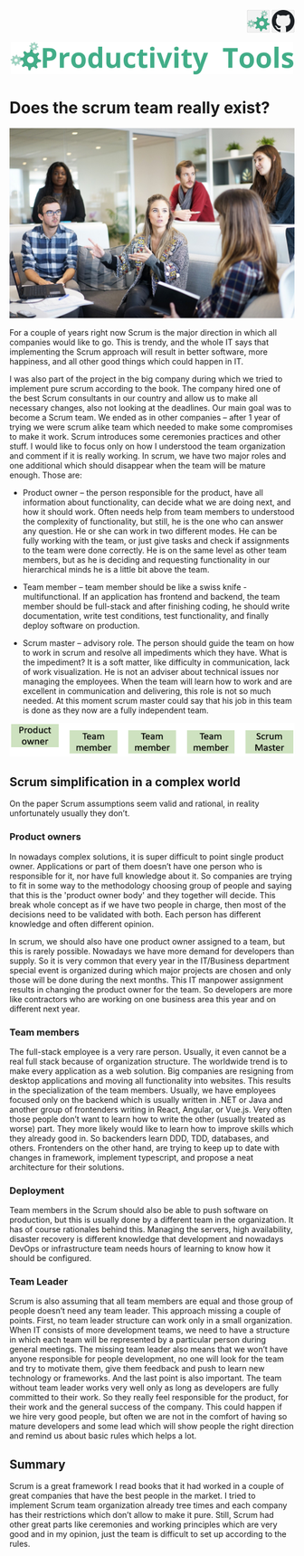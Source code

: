<!--Category:Article--> 
 <p align="right">
    <a href="http://productivitytools.tech/does-the-scrum-team-really-exist/"><img src="Images/Header/ProductivityTools_green_40px_2.png" /><a> 
           <a href="https://github.com/pwujczyk/ProductivityTools.Articles"><img src="Images/Header/Github_border_40px.png" /></a>
</p>
<p align="center">
    <a href="http://productivitytools.tech/">
        <img src="Images/Header/LogoTitle_green_500px.png" />
    </a>
</p>


# Does the scrum team really exist?

![](Images/Workplace.jpg)

For a couple of years right now Scrum is the major direction in which all companies would like to go. This is trendy, and the whole IT says that implementing the Scrum approach will result in better software, more happiness, and all other good things which could happen in IT. 
<!--more-->
I was also part of the project in the big company during which we tried to implement pure scrum according to the book. The company hired one of the best Scrum consultants in our country and allow us to make all necessary changes, also not looking at the deadlines. Our main goal was to become a Scrum team. We ended as in other companies – after 1 year of trying we were scrum alike team which needed to make some compromises to make it work. 
Scrum introduces some ceremonies practices and other stuff. I would like to focus only on how I understood the team organization and comment if it is really working.
In scrum, we have two major roles and one additional which should disappear when the team will be mature enough. Those are:

- Product owner – the person responsible for the product, have all information about functionality, can decide what we are doing next, and how it should work. Often needs help from team members to understood the complexity of functionality, but still, he is the one who can answer any question. He or she can work in two different modes.  He can be fully working with the team, or just give tasks and check if assignments to the team were done correctly. He is on the same level as other team members, but as he is deciding and requesting functionality in our hierarchical minds he is a little bit above the team.

- Team member – team member should be like a swiss knife - multifunctional. If an application has frontend and backend, the team member should be full-stack and after finishing coding, he should write documentation, write test conditions, test functionality, and finally deploy software on production. 

- Scrum master – advisory role. The person should guide the team on how to work in scrum and resolve all impediments which they have. What is the impediment? It is a soft matter, like difficulty in communication, lack of work visualization. He is not an adviser about technical issues nor managing the employees. When the team will learn how to work and are excellent in communication and delivering, this role is not so much needed. At this moment scrum master could say that his job in this team is done as they now are a fully independent team.

![Team structure](Images/Team.png)

## Scrum simplification in a complex world
On the paper Scrum assumptions seem valid and rational, in reality unfortunately usually they don’t.

### Product owners
In nowadays complex solutions, it is super difficult to point single product owner. Applications or part of them doesn’t have one person who is responsible for it, nor have full knowledge about it. So companies are trying to fit in some way to the methodology choosing group of people and saying that this is the 'product owner body' and they together will decide. This break whole concept as if we have two people in charge, then most of the decisions need to be validated with both. Each person has different knowledge and often different opinion.

In scrum, we should also have one product owner assigned to a team, but this is rarely possible. Nowadays we have more demand for developers than supply. So it is very common that every year in the IT/Business department special event is organized during which major projects are chosen and only those will be done during the next months. This IT manpower assignment results in changing the product owner for the team. So developers are more like contractors who are working on one business area this year and on different next year. 

### Team members

The full-stack employee is a very rare person. Usually, it even cannot be a real full stack because of organization structure. The worldwide trend is to make every application as a web solution. Big companies are resigning from desktop applications and moving all functionality into websites. This results in the specialization of the team members. Usually, we have employees focused only on the backend which is usually written in .NET or Java and another group of frontenders writing in React, Angular, or Vue.js. Very often those people don’t want to learn how to write the other (usually treated as worse) part. They more likely would like to learn how to improve skills which they already good in. So backenders learn DDD, TDD, databases, and others. Frontenders on the other hand, are trying to keep up to date with changes in framework, implement typescript, and propose a neat architecture for their solutions. 

### Deployment

Team members in the Scrum should also be able to push software on production, but this is usually done by a different team in the organization. It has of course rationales behind this. Managing the servers, high availability, disaster recovery is different knowledge that development and nowadays DevOps or infrastructure team needs hours of learning to know how it should be configured. 

### Team Leader

Scrum is also assuming that all team members are equal and those group of people doesn’t need any team leader. This approach missing a couple of points. First, no team leader structure can work only in a small organization. When IT consists of more development teams, we need to have a structure in which each team will be represented by a particular person during general meetings. The missing team leader also means that we won’t have anyone responsible for people development, no one will look for the team and try to motivate them, give them feedback and push to learn new technology or frameworks. And the last point is also important. The team without team leader works very well only as long as developers are fully committed to their work. So they really feel responsible for the product, for their work and the general success of the company. This could happen if we hire very good people, but often we are not in the comfort of having so mature developers and some lead which will show people the right direction and remind us about basic rules which helps a lot. 

## Summary

Scrum is a great framework I read books that it had worked in a couple of great companies that have the best people in the market. I tried to implement Scrum team organization already tree times and each company has their restrictions which don’t allow to make it pure. Still, Scrum had other great parts like ceremonies and working principles which are very good and in my opinion, just the team is difficult to set up according to the rules. 






